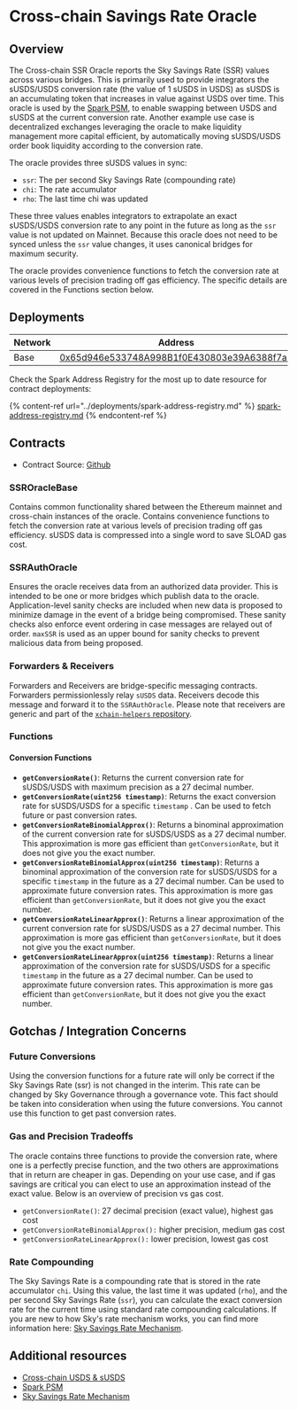 # Cross-chain Savings Rate Oracle

## Overview

The Cross-chain SSR Oracle reports the Sky Savings Rate (SSR) values across various bridges. This is primarily used to provide integrators the sUSDS/USDS conversion rate (the value of 1 sUSDS in USDS) as sUSDS is an accumulating token that increases in value against USDS over time. This oracle is used by the [Spark PSM](spark-psm.md), to enable swapping between USDS and sUSDS at the current conversion rate. Another example use case is decentralized exchanges leveraging the oracle to make liquidity management more capital efficient, by automatically moving sUSDS/USDS order book liquidity according to the conversion rate.

The oracle provides three sUSDS values in sync:&#x20;

* `ssr`: The per second Sky Savings Rate (compounding rate)
* `chi`: The rate accumulator
* `rho`: The last time chi was updated

These three values enables integrators to extrapolate an exact sUSDS/USDS conversion rate to any point in the future as long as the `ssr` value is not updated on Mainnet. Because this oracle does not need to be synced unless the `ssr` value changes, it uses canonical bridges for maximum security.

The oracle provides convenience functions to fetch the conversion rate at various levels of precision trading off gas efficiency. The specific details are covered in the Functions section below.

## Deployments

<table><thead><tr><th width="216">Network</th><th>Address</th></tr></thead><tbody><tr><td>Base</td><td><a href="https://basescan.org/address/0x65d946e533748a998b1f0e430803e39a6388f7a1#code">0x65d946e533748A998B1f0E430803e39A6388f7a1</a></td></tr></tbody></table>

Check the Spark Address Registry for the most up to date resource for contract deployments:

{% content-ref url="../deployments/spark-address-registry.md" %}
[spark-address-registry.md](../deployments/spark-address-registry.md)
{% endcontent-ref %}

## Contracts

* Contract Source: [Github](https://github.com/marsfoundation/xchain-ssr-oracle/tree/master)

### SSROracleBase

Contains common functionality shared between the Ethereum mainnet and cross-chain instances of the oracle. Contains convenience functions to fetch the conversion rate at various levels of precision trading off gas efficiency. sUSDS data is compressed into a single word to save SLOAD gas cost.

### SSRAuthOracle

Ensures the oracle receives data from an authorized data provider. This is intended to be one or more bridges which publish data to the oracle. Application-level sanity checks are included when new data is proposed to minimize damage in the event of a bridge being compromised. These sanity checks also enforce event ordering in case messages are relayed out of order. `maxSSR` is used as an upper bound for sanity checks to prevent malicious data from being proposed.

### Forwarders & Receivers

Forwarders and Receivers are bridge-specific messaging contracts. Forwarders permissionlessly relay `sUSDS` data. Receivers decode this message and forward it to the `SSRAuthOracle`. Please note that receivers are generic and part of the [`xchain-helpers` repository](https://github.com/marsfoundation/xchain-helpers).

### Functions

#### **Conversion Functions**

* **`getConversionRate()`**: Returns the current conversion rate for sUSDS/USDS with maximum precision as a 27 decimal number.
* **`getConversionRate(uint256 timestamp)`**: Returns the exact conversion rate for sUSDS/USDS for a specific `timestamp` . Can be used to fetch future or past conversion rates.
* **`getConversionRateBinomialApprox()`**: Returns a binominal approximation of the current conversion rate for sUSDS/USDS as a 27 decimal number. This approximation is more gas efficient than `getConversionRate`, but it does not give you the exact number.
* **`getConversionRateBinomialApprox(uint256 timestamp)`**: Returns a binominal approximation of the conversion rate for sUSDS/USDS for a specific `timestamp` in the future as a 27 decimal number. Can be used to approximate future conversion rates. This approximation is more gas efficient than `getConversionRate`, but it does not give you the exact number.
* **`getConversionRateLinearApprox()`**: Returns a linear approximation of the current conversion rate for sUSDS/USDS as a 27 decimal number. This approximation is more gas efficient than `getConversionRate`, but it does not give you the exact number.
* **`getConversionRateLinearApprox(uint256 timestamp)`**: Returns a linear approximation of the conversion rate for sUSDS/USDS for a specific `timestamp` in the future as a 27 decimal number. Can be used to approximate future conversion rates. This approximation is more gas efficient than `getConversionRate`, but it does not give you the exact number.

## Gotchas / Integration Concerns

### Future Conversions

Using the conversion functions for a future rate will only be correct if the Sky Savings Rate (ssr) is not changed in the interim. This rate can be changed by Sky Governance through a governance vote. This fact should be taken into consideration when using the future conversions. You cannot use this function to get past conversion rates.

### Gas and Precision Tradeoffs

The oracle contains three functions to provide the conversion rate, where one is a perfectly precise function, and the two others are approximations that in return are cheaper in gas. Depending on your use case, and if gas savings are critical you can elect to use an approximation instead of the exact value. Below is an overview of precision vs gas cost.

* `getConversionRate()`: 27 decimal precision (exact value), highest gas cost
* `getConversionRateBinomialApprox():` higher precision, medium gas cost
* `getConversionRateLinearApprox():`  lower precision, lowest gas cost

### Rate Compounding

The Sky Savings Rate is a compounding rate that is stored in the rate accumulator `chi`. Using this value, the last time it was updated (`rho`), and the per second Sky Savings Rate (`ssr`), you can calculate the exact conversion rate for the current time using standard rate compounding calculations. If you are new to how Sky's rate mechanism works, you can find more information here: [Sky Savings Rate Mechanism](https://github.com/makerdao/developerguides/blob/master/mcd/intro-rate-mechanism/intro-rate-mechanism.md#dai-savings-rate).

## Additional resources

* [Cross-chain USDS & sUSDS](cross-chain-usds-and-susds.md)
* [Spark PSM](spark-psm.md)
* [Sky Savings Rate Mechanism](https://github.com/makerdao/developerguides/blob/master/mcd/intro-rate-mechanism/intro-rate-mechanism.md#dai-savings-rate)


